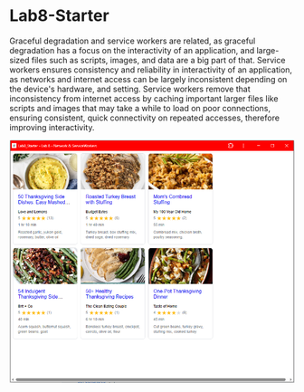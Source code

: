 # Lab8-Starter

Graceful degradation and service workers are related, as graceful degradation has a focus on the interactivity of an application, and large-sized files such as scripts, images, and data are a big part of that. Service workers ensures consistency and reliability in interactivity of an application, as networks and internet access can be largely inconsistent depending on the device's hardware, and setting. Service workers remove that inconsistency from internet access by caching important larger files like scripts and images that may take a while to load on poor connections, ensuring consistent, quick connectivity on repeated accesses, therefore improving interactivity.

![pwa.png](/pwa.png)